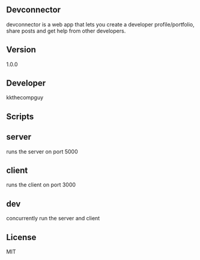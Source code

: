 ## Devconnector
devconnector is a web app that lets you create a  developer profile/portfolio, share posts and get help from other developers.

## Version 
1.0.0

## Developer
kkthecompguy

## Scripts
## server 
runs the server on port 5000
## client 
runs the client on port 3000
## dev
concurrently run the server and client

## License
MIT